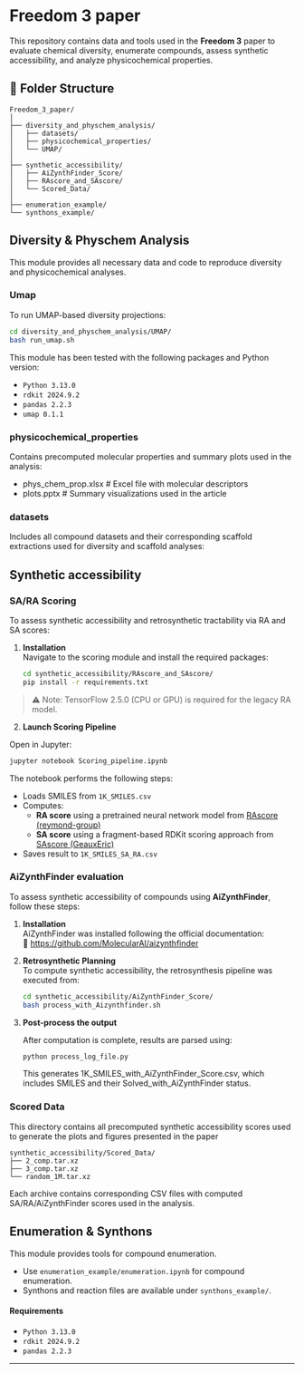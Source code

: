 
# Freedom 3 paper

This repository contains data and tools used in the **Freedom 3** paper to evaluate chemical diversity, enumerate compounds, assess synthetic accessibility, and analyze physicochemical properties.

## 📁 Folder Structure

```
Freedom_3_paper/
│
├── diversity_and_physchem_analysis/
│   ├── datasets/
│   ├── physicochemical_properties/
│   └── UMAP/
│
├── synthetic_accessibility/
│   ├── AiZynthFinder_Score/
│   ├── RAscore_and_SAscore/
│   └── Scored_Data/
│
├── enumeration_example/
└── synthons_example/
```

##  Diversity & Physchem Analysis
This module provides all necessary data and code to reproduce diversity and physicochemical analyses.

### Umap
To run UMAP-based diversity projections:

```bash
cd diversity_and_physchem_analysis/UMAP/
bash run_umap.sh
```
This module has been tested with the following packages and Python version:
- `Python 3.13.0`
- `rdkit 2024.9.2`
- `pandas 2.2.3`
- `umap 0.1.1`

### physicochemical_properties
Contains precomputed molecular properties and summary plots used in the analysis:

- phys_chem_prop.xlsx # Excel file with molecular descriptors
- plots.pptx # Summary visualizations used in the article

### datasets
Includes all compound datasets and their corresponding scaffold extractions used for diversity and scaffold analyses:

## Synthetic accessibility

### SA/RA Scoring

To assess synthetic accessibility and retrosynthetic tractability via RA and SA scores:

1. **Installation**  
   Navigate to the scoring module and install the required packages:

   ```bash
   cd synthetic_accessibility/RAscore_and_SAscore/
   pip install -r requirements.txt
    ```
> ⚠️ Note: TensorFlow 2.5.0 (CPU or GPU) is required for the legacy RA model.  

2. **Launch Scoring Pipeline**

Open in Jupyter:

```bash
jupyter notebook Scoring_pipeline.ipynb
```
The notebook performs the following steps:

- Loads SMILES from `1K_SMILES.csv`
- Computes:
    - **RA score** using a pretrained neural network model from [RAscore (reymond-group)](https://github.com/reymond-group/RAscore.git)
    - **SA score** using a fragment-based RDKit scoring approach from [SAscore (GeauxEric)](https://github.com/GeauxEric/SAscore.git)
- Saves result to `1K_SMILES_SA_RA.csv`

###  AiZynthFinder evaluation

To assess synthetic accessibility of compounds using **AiZynthFinder**, follow these steps:

1. **Installation**  
   AiZynthFinder was installed following the official documentation:  
   🔗 https://github.com/MolecularAI/aizynthfinder
   
2. **Retrosynthetic Planning**  
   To compute synthetic accessibility, the retrosynthesis pipeline was executed from:

   ```bash
   cd synthetic_accessibility/AiZynthFinder_Score/
   bash process_with_Aizynthfinder.sh
   ```

3. **Post-process the output**
    
    After computation is complete, results are parsed using:
    
    ```bash
    python process_log_file.py
    ```
    This generates 1K_SMILES_with_AiZynthFinder_Score.csv, which includes SMILES and their Solved_with_AiZynthFinder status.

### Scored Data

This directory contains all precomputed synthetic accessibility scores used to generate the plots and figures presented in the paper
```
synthetic_accessibility/Scored_Data/
├── 2_comp.tar.xz
├── 3_comp.tar.xz
└── random_1M.tar.xz
```
Each archive contains corresponding CSV files with computed SA/RA/AiZynthFinder scores used in the analysis.

## Enumeration & Synthons

This module provides tools for compound enumeration.

- Use `enumeration_example/enumeration.ipynb` for compound enumeration.
- Synthons and reaction files are available under `synthons_example/`.

#### Requirements

- `Python 3.13.0`
- `rdkit 2024.9.2`
- `pandas 2.2.3`

---


